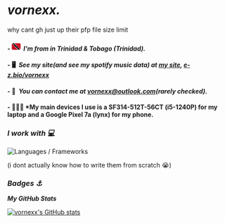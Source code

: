  *vornexx.*
===============================================================================================================================

why cant gh just up their pfp file size limit

#### - ![tt](download-resizehood.com.png)  *I'm from in Trinidad & Tobago (Trinidad).*
#### - 🖥️  *See my site(and see my spotify music data) at [my site](http://vornexx.is-a.dev), [e-z.bio/vornexx](https://e-z.bio/vornexx)*
#### - 📨  *You can contact me at [vornexx@outlook.com](mailto:vornexx@outlook.com)(rarely checked).*
#### - 👨🏻‍💻  *My main devices I use is a SF314-512T-56CT (i5-1240P) for my laptop and a Google Pixel 7a (lynx) for my phone.

### *I work with 💻* 


<p align="left">
<img alt="Languages / Frameworks" src="https://skillicons.dev/icons?i=html,css,js,ts,astro,md&perline=13">
</p>
(i dont actually know how to write them from scratch 😭)


### *Badges ⚓*

<b>*My GitHub Stats*</b>

<a href="http://www.github.com/vornexx"><img src="https://github-readme-stats.vercel.app/api?username=vornexx&show_icons=true&hide=stars,issues,&count_private=true&title_color=207df8&text_color=ffffff&icon_color=0891b2&bg_color=0d1117&hide_border=false&show_icons=true" alt="vornexx's GitHub stats" /></a>
